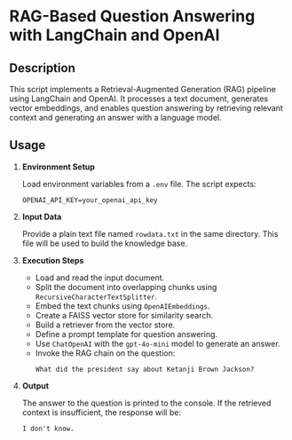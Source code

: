 # RAG-Based Question Answering with LangChain and OpenAI

## Description

This script implements a Retrieval-Augmented Generation (RAG) pipeline using LangChain and OpenAI. It processes a text document, generates vector embeddings, and enables question answering by retrieving relevant context and generating an answer with a language model.

## Usage

1. **Environment Setup**

   Load environment variables from a `.env` file. The script expects:
   ```
   OPENAI_API_KEY=your_openai_api_key
   ```

2. **Input Data**

   Provide a plain text file named `rowdata.txt` in the same directory. This file will be used to build the knowledge base.

3. **Execution Steps**

   - Load and read the input document.
   - Split the document into overlapping chunks using `RecursiveCharacterTextSplitter`.
   - Embed the text chunks using `OpenAIEmbeddings`.
   - Create a FAISS vector store for similarity search.
   - Build a retriever from the vector store.
   - Define a prompt template for question answering.
   - Use `ChatOpenAI` with the `gpt-4o-mini` model to generate an answer.
   - Invoke the RAG chain on the question:
     ```
     What did the president say about Ketanji Brown Jackson?
     ```

4. **Output**

   The answer to the question is printed to the console. If the retrieved context is insufficient, the response will be:
   ```
   I don't know.
   ```
